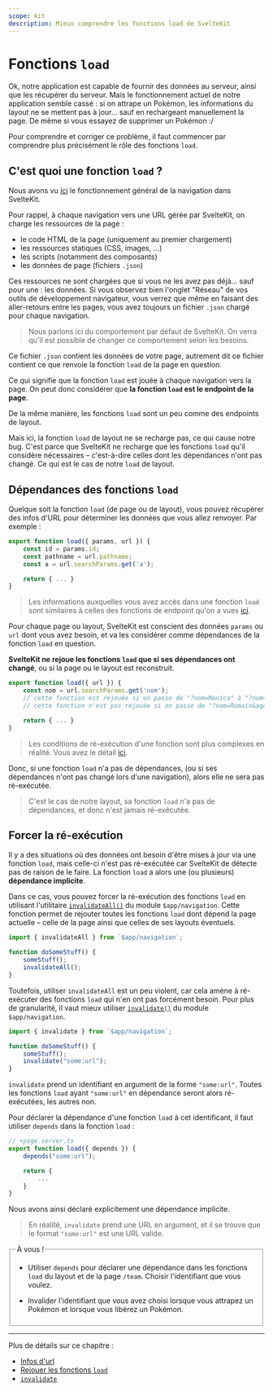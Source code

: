 ```yaml
---
scope: kit
description: Mieux comprendre les fonctions load de SvelteKit
---
```


# Fonctions `load`

Ok, notre application est capable de fournir des données au serveur, ainsi que les récupérer du
serveur. Mais le fonctionnement actuel de notre application semble cassé : si on attrape un Pokémon,
les informations du layout ne se mettent pas à jour... sauf en rechargeant manuellement la page. De
même si vous essayez de supprimer un Pokémon :/

Pour comprendre et corriger ce problème, il faut commencer par comprendre plus précisément le rôle
des fonctions `load`.

## C'est quoi une fonction `load` ?

Nous avons vu [ici](../01_sveltekit_basics/09_navigation_philosophy.md) le fonctionnement général de
la navigation dans SvelteKit.

Pour rappel, à chaque navigation vers une URL gérée par SvelteKit, on charge les ressources de la
page :

- le code HTML de la page (uniquement au premier chargement)
- les ressources statiques (CSS, images, ...)
- les scripts (notamment des composants)
- les données de page (fichiers `.json`)

Ces ressources ne sont chargées que si vous ne les avez pas déjà... sauf pour une : les données. Si
vous observez bien l'onglet "Réseau" de vos outils de développement navigateur, vous verrez que même
en faisant des aller-retours entre les pages, vous avez toujours un fichier `.json` chargé pour
chaque navigation.

> Nous parlons ici du comportement par défaut de SvelteKit. On verra qu'il est possible de changer
> ce comportement selon les besoins.

Ce fichier `.json` contient les données de votre page, autrement dit ce fichier contient ce que
renvoie la fonction `load` de la page en question.

Ce qui signifie que la fonction `load` est jouée à chaque navigation vers la page. On peut donc
considérer que **la fonction `load` est le endpoint de la page**.

De la même manière, les fonctions `load` sont un peu comme des endpoints de layout.

Mais ici, la fonction `load` de layout ne se recharge pas, ce qui cause notre bug. C'est parce que
SvelteKit ne recharge que les fonctions `load` qu'il considère nécessaires – c'est-à-dire celles
dont les dépendances n'ont pas changé. Ce qui est le cas de notre `load` de layout.

## Dépendances des fonctions `load`

Quelque soit la fonction `load` (de page ou de layout), vous pouvez récupérer des infos d'URL pour
déterminer les données que vous allez renvoyer. Par exemple :

```ts
export function load({ params, url }) {
	const id = params.id;
	const pathname = url.pathname;
	const a = url.searchParams.get('a');

	return { ... }
}
```

> Les informations auxquelles vous avez accès dans une fonction `load` sont similaires à celles des
> fonctions de endpoint qu'on a vues [ici](./01_building_an_api.md).

Pour chaque page ou layout, SvelteKit est conscient des données `params` ou `url` dont vous avez
besoin, et va les considérer comme dépendances de la fonction `load` en question.

**SvelteKit ne rejoue les fonctions `load` que si ses dépendances ont changé**, ou si la page ou le
layout est reconstruit.

```ts
export function load({ url }) {
	const nom = url.searchParams.get('nom');
	// cette fonction est rejouée si on passe de "?nom=Monica" à "?nom=Janice"
	// cette fonction n'est pas rejouée si on passe de "?nom=Romain&age=38" à "?nom=Romain&age=13"

	return { ... }
}
```

> Les conditions de ré-exécution d'une fonction sont plus complexes en réalité. Vous avez le détail
> [ici](https://kit.svelte.dev/docs/load#rerunning-load-functions-when-do-load-functions-rerun).

Donc, si une fonction `load` n'a pas de dépendances, (ou si ses dépendances n'ont pas changé lors
d'une navigation), alors elle ne sera pas ré-exécutée.

> C'est le cas de notre layout, sa fonction `load` n'a pas de dépendances, et donc n'est jamais
> ré-exécutée.

## Forcer la ré-exécution

Il y a des situations où des données ont besoin d'être mises à jour via une fonction `load`, mais
celle-ci n'est pas ré-exécutée car SvelteKit de détecte pas de raison de le faire. La fonction
`load` a alors une (ou plusieurs) **dépendance implicite**.

Dans ce cas, vous pouvez forcer la ré-exécution des fonctions `load` en utilisant l'utilitaire
[`invalidateAll()`](https://kit.svelte.dev/docs/modules#$app-navigation-invalidateall) du module
`$app/navigation`. Cette fonction permet de rejouter toutes les fonctions `load` dont dépend la page
actuelle – celle de la page ainsi que celles de ses layouts éventuels.

```ts
import { invalidateAll } from `$app/navigation`;

function doSomeStuff() {
	someStuff();
	invalidateAll();
}
```

Toutefois, utiliser `invalidateAll` est un peu violent, car cela amène à ré-exécuter des fonctions
`load` qui n'en ont pas forcément besoin. Pour plus de granularité, il vaut mieux utiliser
[`invalidate()`](https://kit.svelte.dev/docs/modules#$app-navigation-invalidate) du module
`$app/navigation`.

```ts
import { invalidate } from `$app/navigation`;

function doSomeStuff() {
	someStuff();
	invalidate("some:url");
}
```

`invalidate` prend un identifiant en argument de la forme `"some:url"`. Toutes les fonctions `load`
ayant `"some:url"` en dépendance seront alors ré-exécutées, les autres non.

Pour déclarer la dépendance d'une fonction `load` à cet identificant, il faut utiliser `depends`
dans la fonction `load` :

```ts
// +page.server.ts
export function load({ depends }) {
	depends("some:url");

	return {
		...
	}
}
```

Nous avons ainsi déclaré explicitement une dépendance implicite.

> En réalité, `invalidate` prend une URL en argument, et il se trouve que le format `"some:url"` est
> une URL valide.

<fieldset class='task'>
<legend>À vous !</legend>

- Utiliser `depends` pour déclarer une dépendance dans les fonctions `load` du layout et de la page
  `/team`. Choisir l'identifiant que vous voulez.

- Invalider l'identifiant que vous avez choisi lorsque vous attrapez un Pokémon et lorsque vous
  libérez un Pokémon.

</fieldset>

---

Plus de détails sur ce chapitre :

- [Infos d'url](https://kit.svelte.dev/docs/load#using-url-data)
- [Rejouer les fonctions `load`](https://kit.svelte.dev/docs/load#rerunning-load-functions)
- [`invalidate`](https://kit.svelte.dev/docs/modules#$app-navigation-invalidate)
